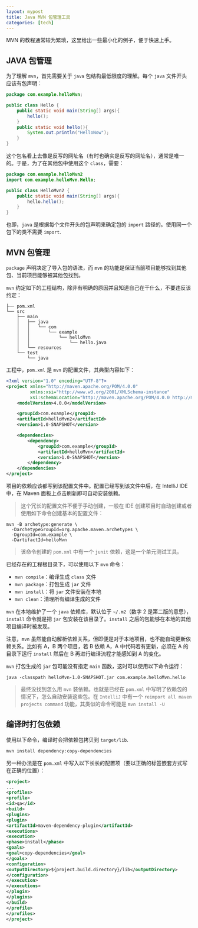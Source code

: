 ```yaml
---
layout: mypost
title: Java MVN 包管理工具
categories: [tech]
---
```


MVN 的教程通常较为繁琐，这里给出一些最小化的例子，便于快速上手。

## JAVA 包管理

为了理解 `mvn`，首先需要关于 `java` 包结构最低限度的理解。每个 `java` 文件开头应该有包声明：

```java
package com.example.helloMvn;

public class Hello {
    public static void main(String[] args){
        hello();
    }
    public static void hello(){
        System.out.println("HelloNow");
    }
}
```

这个包名看上去像是反写的网址名（有时也确实是反写的网址名），通常是唯一的。于是，为了在其他包中使用这个 `class`，需要：

```java
package com.emample.helloMvn2
import com.example.helloMvn.Hello;

public class HelloMvn2 {
    public static void main(String[] args){
        hello.hello();
    }
}
```

也即，`java` 是根据每个文件开头的包声明来确定包的 `import` 路径的。使用同一个包下的类不需要 `import`.

## MVN 包管理

`package` 声明决定了导入包的语法，而 `mvn` 的功能是保证当前项目能够找到其他包、当前项目能够被其他包找到。

`mvn` 约定如下的工程结构，除非有明确的原因并且知道自己在干什么，不要违反该约定：

```
├── pom.xml
└── src
    ├── main
    │   ├── java
    │   │   └── com
    │   │       └── example
    │   │           └── helloMvn
    │   │               └── hello.java
    │   └── resources
    └── test
        └── java
```

工程中，`pom.xml` 是 `mvn` 的配置文件，其典型内容如下：

```xml
<?xml version="1.0" encoding="UTF-8"?>
<project xmlns="http://maven.apache.org/POM/4.0.0"
         xmlns:xsi="http://www.w3.org/2001/XMLSchema-instance"
         xsi:schemaLocation="http://maven.apache.org/POM/4.0.0 http://maven.apache.org/xsd/maven-4.0.0.xsd">
    <modelVersion>4.0.0</modelVersion>

    <groupId>com.example</groupId>
    <artifactId>helloMvn2</artifactId>
    <version>1.0-SNAPSHOT</version>

    <dependencies>
        <dependency>
            <groupId>com.example</groupId>
            <artifactId>helloMvn</artifactId>
            <version>1.0-SNAPSHOT</version>
        </dependency>
    </dependencies>
</project>
```

项目的依赖应该都写到该配置文件中。配置已经写到该文件中后，在 IntelliJ IDE 中，在 Maven 面板上点击刷新即可自动安装依赖。

> 这个冗长的配置文件不便于手动创建，一般在 IDE 创建项目时自动创建或者使用如下命令创建基本的配置文件：

```
mvn -B archetype:generate \
  -DarchetypeGroupId=org.apache.maven.archetypes \
  -DgroupId=com.example \
  -DartifactId=helloMvn
```

> 该命令创建的 `pom.xml` 中有一个 `junit` 依赖，这是一个单元测试工具。

已经存在的工程根目录下，可以使用以下 `mvn` 命令：

- `mvn compile`：编译生成 `class` 文件 
- `mvn package`：打包生成 `jar` 文件
- `mvn install`：将 `jar` 文件安装在本地
- `mvn clean`：清理所有编译生成的文件

`mvn` 在本地维护了一个 `java` 依赖库，默认位于 `~/.m2`（数字 2 是第二版的意思），`install` 命令就是把 `jar` 包安装在该目录了。`install` 之后的包能够在本地的其他项目编译时被发现。

注意，`mvn` 虽然能自动解析依赖关系，但即便是对于本地项目，也不能自动更新依赖关系。比如有 A，B 两个项目，若 B 依赖 A，A 中代码若有更新，必须在 A 的目录下运行 `install` 然后在 B 再进行编译流程才能感知到 A 的变化。

`mvn` 打包生成的 `jar` 包可能没有指定 `main` 函数，这时可以使用以下命令运行：

```
java -classpath helloMvn-1.0-SNAPSHOT.jar com.example.helloMvn.hello
```

> 最终没找到怎么用 `mvn` 装依赖。也就是已经在 `pom.xml` 中写明了依赖包的情况下，怎么自动安装这些包。在 `IntelliJ` 中有一个 `reimport all maven projects command` 功能，其类似的命令可能是 `mvn install -U`

##  编译时打包依赖

使用以下命令，编译时会把依赖包拷贝到 `target/lib`.

```sh
mvn install dependency:copy-dependencies 
```

另一种办法是在 `pom.xml` 中写入以下长长的配置项（要以正确的标签嵌套方式写在正确的位置）：

```xml
<project>
...
<profiles>
<profile>
<id>qa</id>
<build>
<plugins>
<plugin>
<artifactId>maven-dependency-plugin</artifactId>
<executions>
<execution>
<phase>install</phase>
<goals>
<goal>copy-dependencies</goal>
</goals>
<configuration>
<outputDirectory>${project.build.directory}/lib</outputDirectory>
</configuration>
</execution>
</executions>
</plugin>
</plugins>
</build>
</profile>
</profiles>
</project>
```

